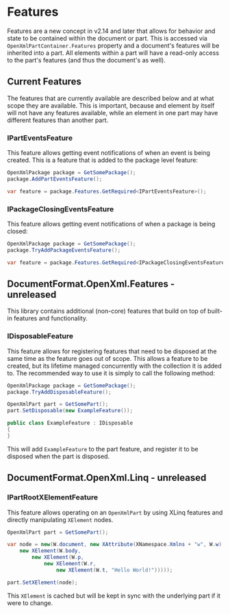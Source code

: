 # Features

Features are a new concept in v2.14 and later that allows for behavior and state to be contained within the document or part. This is accessed via `OpenXmlPartContainer.Features` property and a document's features will be inherited into a part. All elements within a part will have a read-only access to the part's features (and thus the document's as well).

## Current Features

The features that are currently available are described below and at what scope they are available. This is important, because and element by itself will not have any features available, while an element in one part may have different features than another part.

### IPartEventsFeature

This feature allows getting event notifications of when an event is being created. This is a feature that is added to the package level feature:

```csharp
OpenXmlPackage package = GetSomePackage();
package.AddPartEventsFeature();

var feature = package.Features.GetRequired<IPartEventsFeature>();
```

### IPackageClosingEventsFeature

This feature allows getting event notifications of when a package is being closed:

```csharp
OpenXmlPackage package = GetSomePackage();
package.TryAddPackageEventsFeature();

var feature = package.Features.GetRequired<IPackageClosingEventsFeature>();
```

## DocumentFormat.OpenXml.Features - unreleased

This library contains additional (non-core) features that build on top of built-in features and functionality.

### IDisposableFeature

This feature allows for registering features that need to be disposed at the same time as the feature goes out of scope. This allows a feature to be created, but its lifetime managed concurrently with the collection it is added to. The recommended way to use it is simply to call the following method:

```csharp
OpenXmlPackage package = GetSomePackage();
package.TryAddDisposableFeature();

OpenXmlPart part = GetSomePart();
part.SetDisposable(new ExampleFeature());

public class ExampleFeature : IDisposable
{
}
```

This will add `ExampleFeature` to the part feature, and register it to be disposed when the part is disposed.

## DocumentFormat.OpenXml.Linq - unreleased

### IPartRootXElementFeature

This feature allows operating on an `OpenXmlPart` by using XLinq features and directly manipulating `XElement` nodes.

```csharp
OpenXmlPart part = GetSomePart();

var node = new(W.document, new XAttribute(XNamespace.Xmlns + "w", W.w),
    new XElement(W.body,
        new XElement(W.p,
            new XElement(W.r,
                new XElement(W.t, "Hello World!")))));

part.SetXElement(node);
```

This `XElement` is cached but will be kept in sync with the underlying part if it were to change.
